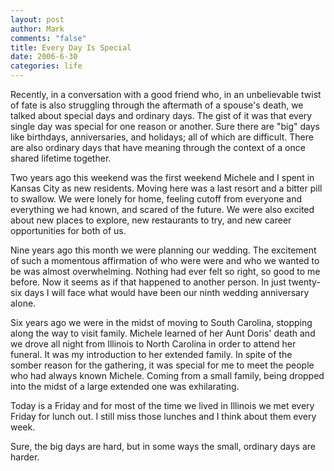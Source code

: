 ```yaml
--- 
layout: post
author: Mark
comments: "false"
title: Every Day Is Special
date: 2006-6-30
categories: life
---
```

Recently, in a conversation with a good friend who, in an unbelievable twist of fate is also struggling through the aftermath of a spouse's death, we talked about special days and ordinary days. The gist of it was that every single day was special for one reason or another. Sure there are "big" days like birthdays, anniversaries, and holidays; all of which are difficult. There are also ordinary days that have meaning through the context of a once shared lifetime together.

Two years ago this weekend was the first weekend Michele and I spent in Kansas City as new residents. Moving here was a last resort and a bitter pill to swallow. We were lonely for home, feeling cutoff from everyone and everything we had known, and scared of the future. We were also excited about new places to explore, new restaurants to try, and new career opportunities for both of us.

Nine years ago this month we were planning our wedding. The excitement of such a momentous affirmation of who were were and who we wanted to be was almost overwhelming. Nothing had ever felt so right, so good to me before. Now it seems as if that happened to another person. In just twenty-six days I will face what would have been our ninth wedding anniversary alone.

Six years ago we were in the midst of moving to South Carolina, stopping along the way to visit family. Michele learned of her Aunt Doris' death and we drove all night from Illinois to North Carolina in order to attend her funeral. It was my introduction to her extended family. In spite of the somber reason for the gathering, it was special for me to meet the people who had always known Michele. Coming from a small family, being dropped into the midst of a large extended one was exhilarating.

Today is a Friday and for most of the time we lived in Illinois we met every Friday for lunch out. I still miss those lunches and I think about them every week.

Sure, the big days are hard, but in some ways the small, ordinary days are harder.
